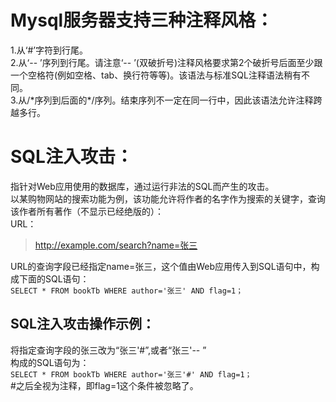 # Mysql服务器支持三种注释风格：  
1.从‘#’字符到行尾。  
2.从‘-- ’序列到行尾。请注意‘-- ’(双破折号)注释风格要求第2个破折号后面至少跟一个空格符(例如空格、tab、换行符等等)。该语法与标准SQL注释语法稍有不同。  
3.从/\*序列到后面的\*/序列。结束序列不一定在同一行中，因此该语法允许注释跨越多行。  
# SQL注入攻击：  
指针对Web应用使用的数据库，通过运行非法的SQL而产生的攻击。  
以某购物网站的搜索功能为例，该功能允许将作者的名字作为搜索的关键字，查询该作者所有著作（不显示已经绝版的）：  
URL：  
>http://example.com/search?name=张三  

URL的查询字段已经指定name=张三，这个值由Web应用传入到SQL语句中，构成下面的SQL语句：  
`SELECT * FROM bookTb WHERE author='张三' AND flag=1；`  
## SQL注入攻击操作示例：  
将指定查询字段的张三改为“张三'#”,或者“张三'-- ”  
构成的SQL语句为：  
`SELECT * FROM bookTb WHERE author='张三'#' AND flag=1；`  
#之后全视为注释，即flag=1这个条件被忽略了。  

